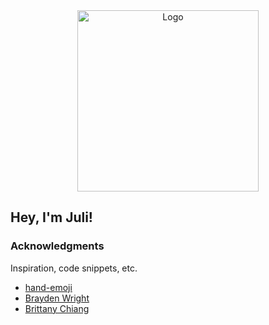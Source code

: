 <div align="center">
    <a href="https://github.com/jkloza" target="_blank">
        <img src="https://github.com/jkloza/kloza-port/blob/3178fea9441eb402a073a87336f17318c4ef321e/public/jk_logo.png" 
        alt="Logo" width="290" height="290">
    </a>
</div>

## Hey, I'm Juli!

### Acknowledgments

Inspiration, code snippets, etc.
* [hand-emoji](https://codepen.io/jakejarvis/pen/pBZWZw)
* [Brayden Wright](https://braydentw.io/)
* [Brittany Chiang](https://brittanychiang.com/#projects)
